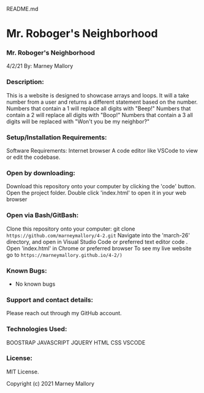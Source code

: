 README.md

# Mr. Roboger's Neighborhood

### Mr. Roboger's Neighborhood
4/2/21
By: Marney Mallory

### Description:
This is a website is designed to showcase arrays and loops. It will a take number from a user and returns a different statement based on the number. Numbers that contain a 1 will replace all digits with "Beep!"
Numbers that contain a 2 will replace all digits with "Boop!"
Numbers that contain a 3 all digits will be replaced with "Won't you be my neighbor?"

### Setup/Installation Requirements:
Software Requirements: Internet browser
A code editor like VSCode to view or edit the codebase.

### Open by downloading:
Download this repository onto your computer by clicking the 'code' button.
Open the project folder.
Double click 'index.html' to open it in your web browser

### Open via Bash/GitBash:
Clone this repository onto your computer: git clone `https://github.com/marneymallory/4-2.git`
Navigate into the 'march-26' directory, and open in Visual Studio Code or preferred text editor code .
Open 'index.html' in Chrome or preferred browser
To see my live website go to `https://marneymallory.github.io/4-2/)`

### Known Bugs:
- No known bugs

### Support and contact details:
Please reach out through my GitHub account.

### Technologies Used:
BOOSTRAP
JAVASCRIPT
JQUERY
HTML
CSS
VSCODE

### License:
MIT License.

Copyright (c) 2021 Marney Mallory